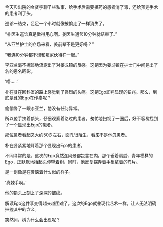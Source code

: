 今天和出院的金贤宇聊了些私事，给手术后需要换药的患者消了毒，还给预定手术的患者剃了头。

巡诊一结束，足足一个小时就像被偷走了一样消失了。

“朴医生巡诊真是做得用心啊。姜医生通常10分钟就结束了。”

“从亚兰护士的立场来看，姜前辈不是更好吗？”

“我连10分钟都不想和那家伙待在一起。”

李亚兰毫不掩饰地流露出了对姜成镇的反感。这是因为姜成镇在护士们中间是出了名的恶名昭彰。

‘唔……’

朴在贤在回科室的路上感觉到了强烈的头痛。这是Ego即将显现的征兆。那么，到底是谁的Ego在作祟呢？

偷偷瞥了一眼李亚兰，她没有任何异常。

所以他手扶着额头，仔细观察着路过的患者。匆忙地扫视了一圈后，好不容易找到了一个显现出Ego的患者。

那位患者看起来大约50岁左右，面孔很陌生，看来不是他的患者。

朴在贤紧紧地盯着那个显现出Ego的患者。

不同寻常的是，这次的Ego竟然连风景都包含在内。那个垂着肩膀、青年模样的Ego，正默默地抬起头仰望着树。同时，他反复摆弄着手里拿着的布片。

是一副像是在苦恼着什么似的样子。

‘真棘手啊。’

他的额头上刻上了深深的皱纹。

解读Ego这件事变得越来越困难了。这次的Ego就像现代艺术一样，让人无法明确把握其中的含义。

突然间，树为什么会出现呢？